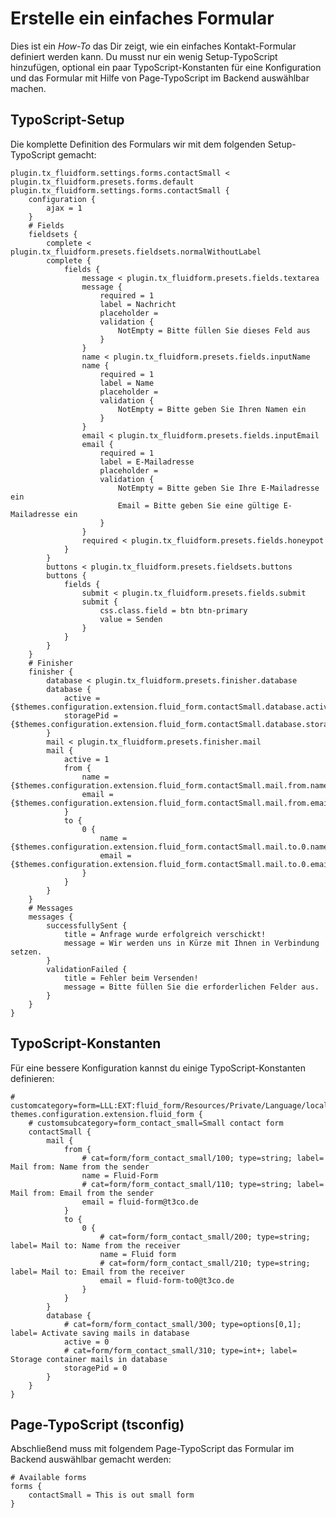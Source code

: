 # Erstelle ein einfaches Formular

Dies ist ein *How-To* das Dir zeigt, wie ein einfaches Kontakt-Formular definiert werden kann. Du musst nur ein wenig Setup-TypoScript hinzufügen, optional ein paar TypoScript-Konstanten für eine Konfiguration und das Formular mit Hilfe von Page-TypoScript im Backend auswählbar machen.

## TypoScript-Setup

Die komplette Definition des Formulars wir mit dem folgenden Setup-TypoScript gemacht:

```typo3_typoscript
plugin.tx_fluidform.settings.forms.contactSmall < plugin.tx_fluidform.presets.forms.default
plugin.tx_fluidform.settings.forms.contactSmall {
	configuration {
		ajax = 1
	}
	# Fields
	fieldsets {
		complete < plugin.tx_fluidform.presets.fieldsets.normalWithoutLabel
		complete {
			fields {
				message < plugin.tx_fluidform.presets.fields.textarea
				message {
					required = 1
					label = Nachricht
					placeholder =
					validation {
						NotEmpty = Bitte füllen Sie dieses Feld aus
					}
				}
				name < plugin.tx_fluidform.presets.fields.inputName
				name {
					required = 1
					label = Name
					placeholder =
					validation {
						NotEmpty = Bitte geben Sie Ihren Namen ein
					}
				}
				email < plugin.tx_fluidform.presets.fields.inputEmail
				email {
					required = 1
					label = E-Mailadresse
					placeholder =
					validation {
						NotEmpty = Bitte geben Sie Ihre E-Mailadresse ein
						Email = Bitte geben Sie eine gültige E-Mailadresse ein
					}
				}
				required < plugin.tx_fluidform.presets.fields.honeypot
			}
		}
		buttons < plugin.tx_fluidform.presets.fieldsets.buttons
		buttons {
			fields {
				submit < plugin.tx_fluidform.presets.fields.submit
				submit {
					css.class.field = btn btn-primary
					value = Senden
				}
			}
		}
	}
	# Finisher
	finisher {
		database < plugin.tx_fluidform.presets.finisher.database
		database {
			active = {$themes.configuration.extension.fluid_form.contactSmall.database.active}
			storagePid = {$themes.configuration.extension.fluid_form.contactSmall.database.storagePid}
		}
		mail < plugin.tx_fluidform.presets.finisher.mail
		mail {
			active = 1
			from {
				name = {$themes.configuration.extension.fluid_form.contactSmall.mail.from.name}
				email = {$themes.configuration.extension.fluid_form.contactSmall.mail.from.email}
			}
			to {
				0 {
					name = {$themes.configuration.extension.fluid_form.contactSmall.mail.to.0.name}
					email = {$themes.configuration.extension.fluid_form.contactSmall.mail.to.0.email}
				}
			}
		}
	}
	# Messages
	messages {
		successfullySent {
			title = Anfrage wurde erfolgreich verschickt!
			message = Wir werden uns in Kürze mit Ihnen in Verbindung setzen.
		}
		validationFailed {
			title = Fehler beim Versenden!
			message = Bitte füllen Sie die erforderlichen Felder aus.
		}
	}
}
```



## TypoScript-Konstanten

Für eine bessere Konfiguration kannst du einige TypoScript-Konstanten definieren:

```typo3_typoscript
# customcategory=form=LLL:EXT:fluid_form/Resources/Private/Language/locallang.xlf:tx_fluidform_constants.category
themes.configuration.extension.fluid_form {
	# customsubcategory=form_contact_small=Small contact form
	contactSmall {
		mail {
			from {
				# cat=form/form_contact_small/100; type=string; label= Mail from: Name from the sender
				name = Fluid-Form
				# cat=form/form_contact_small/110; type=string; label= Mail from: Email from the sender
				email = fluid-form@t3co.de
			}
			to {
				0 {
					# cat=form/form_contact_small/200; type=string; label= Mail to: Name from the receiver
					name = Fluid form
					# cat=form/form_contact_small/210; type=string; label= Mail to: Email from the receiver
					email = fluid-form-to0@t3co.de
				}
			}
		}
		database {
			# cat=form/form_contact_small/300; type=options[0,1]; label= Activate saving mails in database
			active = 0
			# cat=form/form_contact_small/310; type=int+; label= Storage container mails in database
			storagePid = 0
		}
	}
}
```



## Page-TypoScript (tsconfig)

Abschließend muss mit folgendem Page-TypoScript das Formular im Backend auswählbar gemacht werden:

```typo3_typoscript
# Available forms
forms {
	contactSmall = This is out small form
}
```
